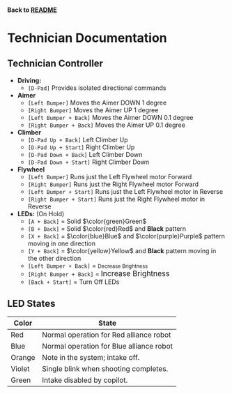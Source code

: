 #### Back to [README](/README.md)

# Technician Documentation
## Technician Controller
* **Driving:**
    * `[D-Pad]` Provides isolated directional commands
* **Aimer**
    * `[Left Bumper]` Moves the Aimer DOWN 1 degree
    * `[Right Bumper]` Moves the Aimer UP 1 degree
    * `[Left Bumper + Back]` Moves the Aimer DOWN 0.1 degree
    * `[Right Bumper + Back]` Moves the Aimer UP 0.1 degree
* **Climber**
    * `[D-Pad Up + Back]` Left Climber Up
    * `[D-Pad Up + Start]` Right Climber Up
    * `[D-Pad Down + Back]` Left Climber Down
    * `[D-Pad Down + Start]` Right Climber Down
* **Flywheel**
    * `[Left Bumper]` Runs just the Left Flywheel motor Forward
    * `[Right Bumper]` Runs just the Right Flywheel motor Forward
    * `[Left Bumper + Start]` Runs just the Left Flywheel motor in Reverse
    * `[Right Bumper + Start]` Runs just the Right Flywheel motor in Reverse
* **LEDs:** (On Hold)
    * `[A + Back]` = Solid $\color{green}Green$
    * `[B + Back]` = Solid $\color{red}Red$ and **Black** pattern
    * `[X + Back]` = $\color{blue}Blue$ and $\color{purple}Purple$ pattern moving in one direction
    * `[Y + Back]` = $\color{yellow}Yellow$ and **Black** pattern moving in the other direction
    * `[Left Bumper + Back]` = <span style="font-size:smaller;">Decrease Brightness</span>
    * `[Right Bumper + Back]` = <span style="font-size:larger;">Increase Brightness</span>
    * `[Back + Start]` = Turn Off LEDs

## LED States

| Color  | State |
---------|--------
| Red    | Normal operation for Red alliance robot  |
| Blue   | Normal operation for Blue alliance robot |
| Orange | Note in the system; intake off.          |
| Violet | Single blink when shooting completes.    |
| Green  | Intake disabled by copilot.              |